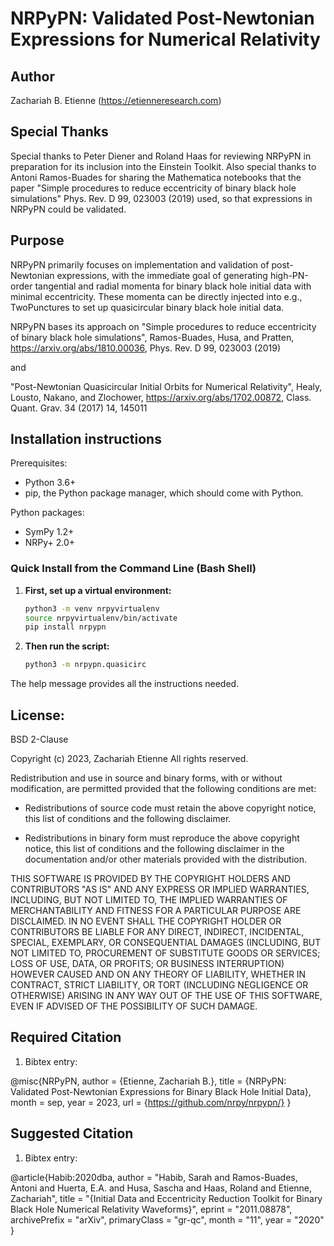# NRPyPN: Validated Post-Newtonian Expressions for Numerical Relativity

## Author
Zachariah B. Etienne (https://etienneresearch.com)

## Special Thanks
Special thanks to Peter Diener and Roland Haas for reviewing
NRPyPN in preparation for its inclusion into the Einstein
Toolkit. Also special thanks to Antoni Ramos-Buades for sharing
the Mathematica notebooks that the paper
"Simple procedures to reduce eccentricity of binary black hole simulations"
Phys. Rev. D 99, 023003 (2019)
used, so that expressions in NRPyPN could be validated.

## Purpose

NRPyPN primarily focuses on implementation and validation of
post-Newtonian expressions, with the immediate goal of generating
high-PN-order tangential and radial momenta for binary black hole
initial data with minimal eccentricity. These momenta can be
directly injected into e.g., TwoPunctures to set up quasicircular
binary black hole initial data.

NRPyPN bases its approach on
"Simple procedures to reduce eccentricity of binary black hole simulations",
Ramos-Buades, Husa, and Pratten,
https://arxiv.org/abs/1810.00036,
Phys. Rev. D 99, 023003 (2019)

and

"Post-Newtonian Quasicircular Initial Orbits for Numerical Relativity",
Healy, Lousto, Nakano, and Zlochower,
https://arxiv.org/abs/1702.00872,
Class. Quant. Grav. 34 (2017) 14, 145011 


## Installation instructions

Prerequisites:

* Python 3.6+
* pip, the Python package manager, which should come with Python.

Python packages:

* SymPy 1.2+
* NRPy+ 2.0+

### Quick Install from the Command Line (Bash Shell)

1. **First, set up a virtual environment:**

    ```bash
    python3 -m venv nrpyvirtualenv
    source nrpyvirtualenv/bin/activate
    pip install nrpypn
    ```

2. **Then run the script:**

    ```bash
    python3 -m nrpypn.quasicirc
    ```

The help message provides all the instructions needed.

## License:
BSD 2-Clause

Copyright (c) 2023, Zachariah Etienne
All rights reserved.

Redistribution and use in source and binary forms, with or without
modification, are permitted provided that the following conditions are met:

* Redistributions of source code must retain the above copyright notice, this
  list of conditions and the following disclaimer.

* Redistributions in binary form must reproduce the above copyright notice,
  this list of conditions and the following disclaimer in the documentation
  and/or other materials provided with the distribution.

THIS SOFTWARE IS PROVIDED BY THE COPYRIGHT HOLDERS AND CONTRIBUTORS "AS IS"
AND ANY EXPRESS OR IMPLIED WARRANTIES, INCLUDING, BUT NOT LIMITED TO, THE
IMPLIED WARRANTIES OF MERCHANTABILITY AND FITNESS FOR A PARTICULAR PURPOSE ARE
DISCLAIMED. IN NO EVENT SHALL THE COPYRIGHT HOLDER OR CONTRIBUTORS BE LIABLE
FOR ANY DIRECT, INDIRECT, INCIDENTAL, SPECIAL, EXEMPLARY, OR CONSEQUENTIAL
DAMAGES (INCLUDING, BUT NOT LIMITED TO, PROCUREMENT OF SUBSTITUTE GOODS OR
SERVICES; LOSS OF USE, DATA, OR PROFITS; OR BUSINESS INTERRUPTION) HOWEVER
CAUSED AND ON ANY THEORY OF LIABILITY, WHETHER IN CONTRACT, STRICT LIABILITY,
OR TORT (INCLUDING NEGLIGENCE OR OTHERWISE) ARISING IN ANY WAY OUT OF THE USE
OF THIS SOFTWARE, EVEN IF ADVISED OF THE POSSIBILITY OF SUCH DAMAGE.


## Required Citation

1) Bibtex entry:

@misc{NRPyPN,
 author       = {Etienne, Zachariah B.},
 title        = {NRPyPN: Validated Post-Newtonian Expressions for Binary Black Hole Initial Data},
 month        = sep,
 year         = 2023,
 url          = {https://github.com/nrpy/nrpypn/}
}

## Suggested Citation

1) Bibtex entry:

@article{Habib:2020dba,
    author = "Habib, Sarah and Ramos-Buades, Antoni and Huerta, E.A. and Husa, Sascha and Haas, Roland and Etienne, Zachariah",
    title = "{Initial Data and Eccentricity Reduction Toolkit for Binary Black Hole Numerical Relativity Waveforms}",
    eprint = "2011.08878",
    archivePrefix = "arXiv",
    primaryClass = "gr-qc",
    month = "11",
    year = "2020"
}
